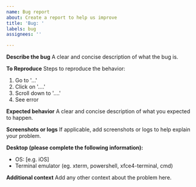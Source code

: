 ```yaml
---
name: Bug report
about: Create a report to help us improve
title: 'Bug: '
labels: bug
assignees: ''

---
```


**Describe the bug**
A clear and concise description of what the bug is.

**To Reproduce**
Steps to reproduce the behavior:
1. Go to '...'
2. Click on '....'
3. Scroll down to '....'
4. See error

**Expected behavior**
A clear and concise description of what you expected to happen.

**Screenshots or logs**
If applicable, add screenshots or logs to help explain your problem.

**Desktop (please complete the following information):**
 - OS: [e.g. iOS]
 - Terminal emulator (eg. xterm, powershell, xfce4-terminal, cmd)

**Additional context**
Add any other context about the problem here.
